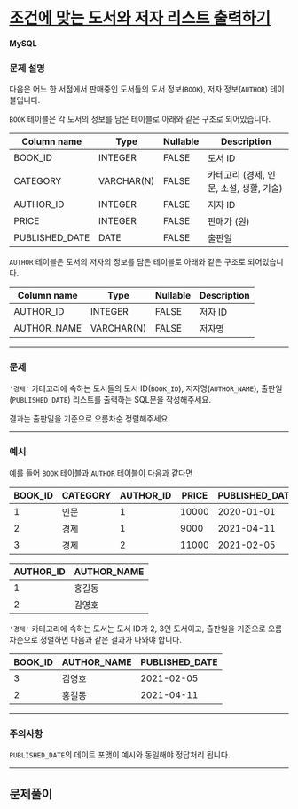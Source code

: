 # [조건에 맞는 도서와 저자 리스트 출력하기](https://school.programmers.co.kr/learn/courses/30/lessons/144854)

**MySQL**

### **문제 설명**

다음은 어느 한 서점에서 판매중인 도서들의 도서 정보(`BOOK`), 저자 정보(`AUTHOR`) 테이블입니다.

`BOOK` 테이블은 각 도서의 정보를 담은 테이블로 아래와 같은 구조로 되어있습니다.

| Column name | Type | Nullable | Description |
| --- | --- | --- | --- |
| BOOK_ID | INTEGER | FALSE | 도서 ID |
| CATEGORY | VARCHAR(N) | FALSE | 카테고리 (경제, 인문, 소설, 생활, 기술) |
| AUTHOR_ID | INTEGER | FALSE | 저자 ID |
| PRICE | INTEGER | FALSE | 판매가 (원) |
| PUBLISHED_DATE | DATE | FALSE | 출판일 |

`AUTHOR` 테이블은 도서의 저자의 정보를 담은 테이블로 아래와 같은 구조로 되어있습니다.

| Column name | Type | Nullable | Description |
| --- | --- | --- | --- |
| AUTHOR_ID | INTEGER | FALSE | 저자 ID |
| AUTHOR_NAME | VARCHAR(N) | FALSE | 저자명 |

---

### 문제

`'경제'` 카테고리에 속하는 도서들의 도서 ID(`BOOK_ID`), 저자명(`AUTHOR_NAME`), 출판일(`PUBLISHED_DATE`) 리스트를 출력하는 SQL문을 작성해주세요.

결과는 출판일을 기준으로 오름차순 정렬해주세요.

---

### 예시

예를 들어 `BOOK` 테이블과 `AUTHOR` 테이블이 다음과 같다면

| BOOK_ID | CATEGORY | AUTHOR_ID | PRICE | PUBLISHED_DATE |
| --- | --- | --- | --- | --- |
| 1 | 인문 | 1 | 10000 | 2020-01-01 |
| 2 | 경제 | 1 | 9000 | 2021-04-11 |
| 3 | 경제 | 2 | 11000 | 2021-02-05 |

| AUTHOR_ID | AUTHOR_NAME |
| --- | --- |
| 1 | 홍길동 |
| 2 | 김영호 |

`'경제'` 카테고리에 속하는 도서는 도서 ID가 2, 3인 도서이고, 출판일을 기준으로 오름차순으로 정렬하면 다음과 같은 결과가 나와야 합니다.

| BOOK_ID | AUTHOR_NAME | PUBLISHED_DATE |
| --- | --- | --- |
| 3 | 김영호 | 2021-02-05 |
| 2 | 홍길동 | 2021-04-11 |

---

### 주의사항

`PUBLISHED_DATE`의 데이트 포맷이 예시와 동일해야 정답처리 됩니다.

---

## 문제풀이
```sql

```